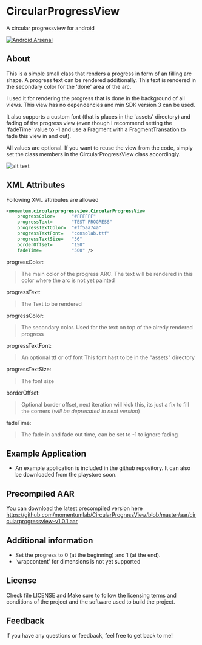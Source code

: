 # CircularProgressView

A circular progressview for android

[![Android Arsenal](https://img.shields.io/badge/Android%20Arsenal-CircularProgressView-brightgreen.svg?style=flat)](http://android-arsenal.com/details/1/1815)

## About

This is a simple small class that renders a progress in form of an filling arc shape.
A progress text can be rendered additionally. This text is rendered in the secondary color for the 'done' area of the arc.

I used it for rendering the progress that is done in the background of all views. This view has no dependencies and min SDK version 3 can be used.

It also supports a custom font (that is places in the 'assets' directory) and fading of the progress view (even though I recommend setting the 'fadeTime' value to -1 and use a Fragment with a FragmentTransation to fade this view in and out).

All values are optional. If you want to reuse the view from the code, simply set the class members in the CircularProgressView class accordingly.


![alt text](https://github.com/momentumlab/CircularProgressView/blob/master/example.png "Example")

## XML Attributes

Following XML attributes are allowed

```xml
<momentum.circularprogressview.CircularProgressView
	progressColor=		"#FFFFFF"
	progressText=		"TEST PROGRESS"
	progressTextColor=	"#ff5aa74a"
	progressTextFont=	"consolab.ttf"
	progressTextSize=	"36"
	borderOffset=		"150"
	fadeTime=			"500" />
```

progressColor:
> The main color of the progress ARC.
> The text will be rendered in this color where
> the arc is not yet painted

progressText:
> The Text to be rendered

progressColor:
> The secondary color. Used for the text on top
> of the alredy rendered progress

progressTextFont:
> An optional ttf or otf font
> This font hast to be in the "assets" directory

progressTextSize:
> The font size

borderOffset:
> Optional border offset, next iteration will kick this,
> its just a fix to fill the corners (*will be deprecated in next version*)

fadeTime:
> The fade in and fade out time, can be set to -1 to ignore fading

## Example Application
* An example application is included in the github repository. It can also be downloaded from the playstore soon.

## Precompiled AAR
You can download the latest precompiled version here https://github.com/momentumlab/CircularProgressView/blob/master/aar/circularprogressview-v1.0.1.aar

## Additional information
* Set the progress to 0 (at the beginning) and 1 (at the end).
* 'wrapcontent' for dimensions is not yet supported

## License
Check file LICENSE and Make sure to follow the licensing terms and conditions of the project and the software used to build the project.

## Feedback
If you have any questions or feedback, feel free to get back to me!

